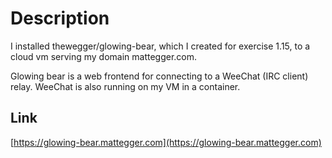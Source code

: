 # Description

I installed thewegger/glowing-bear, which I created for exercise 1.15, to a cloud vm serving my domain mattegger.com.

Glowing bear is a web frontend for connecting to a WeeChat (IRC client) relay. WeeChat is also running on my VM in a container.

## Link

[https://glowing-bear.mattegger.com](https://glowing-bear.mattegger.com)
